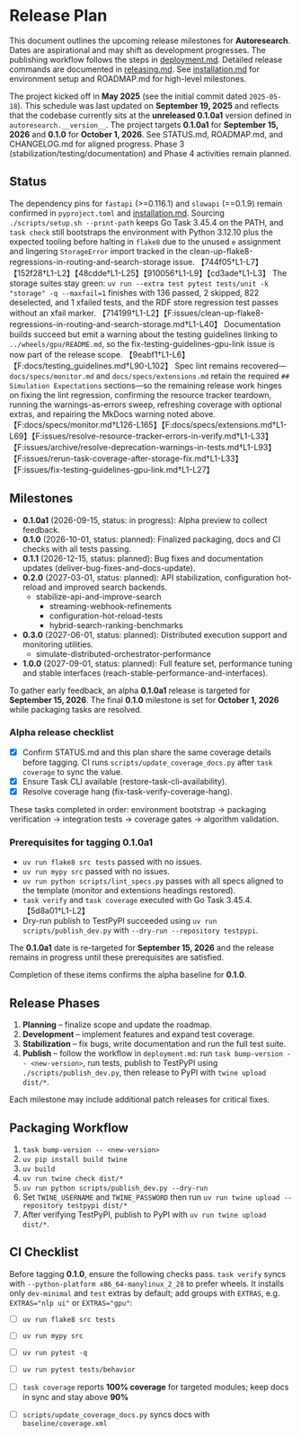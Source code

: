 # Release Plan

This document outlines the upcoming release milestones for **Autoresearch**.
Dates are aspirational and may shift as development progresses.
The publishing workflow follows the steps in
[deployment.md](deployment.md). Detailed release commands are documented in
[releasing.md](releasing.md). See
[installation.md](installation.md) for environment setup and
ROADMAP.md for high-level milestones.

The project kicked off in **May 2025** (see the initial commit dated
`2025-05-18`). This schedule was last updated on **September 19, 2025** and
reflects that the codebase currently sits at the **unreleased 0.1.0a1** version
defined in `autoresearch.__version__`. The project targets **0.1.0a1** for
**September 15, 2026** and **0.1.0** for **October 1, 2026**. See
STATUS.md, ROADMAP.md, and CHANGELOG.md for aligned progress. Phase 3
(stabilization/testing/documentation) and Phase 4 activities remain planned.

## Status

The dependency pins for `fastapi` (>=0.116.1) and `slowapi` (==0.1.9) remain
confirmed in `pyproject.toml` and [installation.md](installation.md). Sourcing
`./scripts/setup.sh --print-path` keeps Go Task 3.45.4 on the PATH, and
`task check` still bootstraps the environment with Python 3.12.10 plus the
expected tooling before halting in `flake8` due to the unused `e` assignment
and lingering `StorageError` import tracked in the
clean-up-flake8-regressions-in-routing-and-search-storage issue.
【744f05†L1-L7】【152f28†L1-L2】【48cdde†L1-L25】【910056†L1-L9】【cd3ade†L1-L3】 The
storage suites stay green: `uv run --extra test pytest tests/unit -k "storage"
-q --maxfail=1` finishes with 136 passed, 2 skipped, 822 deselected, and 1
xfailed tests, and the RDF store regression test passes without an xfail
marker. 【714199†L1-L2】【F:issues/clean-up-flake8-regressions-in-routing-and-search-storage.md†L1-L40】
Documentation builds succeed but emit a warning about the testing guidelines
linking to `../wheels/gpu/README.md`, so the fix-testing-guidelines-gpu-link
issue is now part of the release scope.
【9eabf1†L1-L6】【F:docs/testing_guidelines.md†L90-L102】 Spec lint remains
recovered—`docs/specs/monitor.md` and `docs/specs/extensions.md` retain the
required `## Simulation Expectations` sections—so the remaining release work
hinges on fixing the lint regression, confirming the resource tracker teardown,
running the warnings-as-errors sweep, refreshing coverage with optional extras,
and repairing the MkDocs warning noted above.
【F:docs/specs/monitor.md†L126-L165】【F:docs/specs/extensions.md†L1-L69】【F:issues/resolve-resource-tracker-errors-in-verify.md†L1-L33】【F:issues/archive/resolve-deprecation-warnings-in-tests.md†L1-L93】【F:issues/rerun-task-coverage-after-storage-fix.md†L1-L33】【F:issues/fix-testing-guidelines-gpu-link.md†L1-L27】
## Milestones

- **0.1.0a1** (2026-09-15, status: in progress): Alpha preview to collect
  feedback.
- **0.1.0** (2026-10-01, status: planned): Finalized packaging, docs and CI
  checks with all tests passing.
- **0.1.1** (2026-12-15, status: planned): Bug fixes and documentation
  updates (deliver-bug-fixes-and-docs-update).
- **0.2.0** (2027-03-01, status: planned): API stabilization, configuration
  hot-reload and improved search backends.
  - stabilize-api-and-improve-search
    - streaming-webhook-refinements
    - configuration-hot-reload-tests
    - hybrid-search-ranking-benchmarks
- **0.3.0** (2027-06-01, status: planned): Distributed execution support and
  monitoring utilities.
  - simulate-distributed-orchestrator-performance
- **1.0.0** (2027-09-01, status: planned): Full feature set, performance
  tuning and stable interfaces
  (reach-stable-performance-and-interfaces).

To gather early feedback, an alpha **0.1.0a1** release is targeted for
**September 15, 2026**. The final **0.1.0** milestone is set for
**October 1, 2026** while packaging tasks are resolved.

### Alpha release checklist

- [x] Confirm STATUS.md and this plan share the same coverage details before
  tagging. CI runs `scripts/update_coverage_docs.py` after `task coverage` to
  sync the value.
- [x] Ensure Task CLI available (restore-task-cli-availability).
- [x] Resolve coverage hang (fix-task-verify-coverage-hang).

These tasks completed in order: environment bootstrap → packaging verification
→ integration tests → coverage gates → algorithm validation.

### Prerequisites for tagging 0.1.0a1

- `uv run flake8 src tests` passed with no issues.
- `uv run mypy src` passed with no issues.
- `uv run python scripts/lint_specs.py` passes with all specs aligned to the
  template (monitor and extensions headings restored).
- `task verify` and `task coverage` executed with Go Task 3.45.4.
  【5d8a01†L1-L2】
- Dry-run publish to TestPyPI succeeded using `uv run scripts/publish_dev.py`
  with `--dry-run --repository testpypi`.

The **0.1.0a1** date is re-targeted for **September 15, 2026** and the release
remains in progress until these prerequisites are satisfied.

Completion of these items confirms the alpha baseline for **0.1.0**.

## Release Phases

1. **Planning** – finalize scope and update the roadmap.
2. **Development** – implement features and expand test coverage.
3. **Stabilization** – fix bugs, write documentation and run the full test
   suite.
4. **Publish** – follow the workflow in `deployment.md`: run
   `task bump-version -- <new-version>`, run tests, publish to TestPyPI using
   `./scripts/publish_dev.py`, then release to PyPI with `twine upload dist/*`.

Each milestone may include additional patch releases for critical fixes.

## Packaging Workflow

1. `task bump-version -- <new-version>`
2. `uv pip install build twine`
3. `uv build`
4. `uv run twine check dist/*`
5. `uv run python scripts/publish_dev.py --dry-run`
6. Set `TWINE_USERNAME` and `TWINE_PASSWORD` then run
   `uv run twine upload --repository testpypi dist/*`
7. After verifying TestPyPI, publish to PyPI with
   `uv run twine upload dist/*`.

## CI Checklist

Before tagging **0.1.0**, ensure the following checks pass. `task verify`
syncs with `--python-platform x86_64-manylinux_2_28` to prefer wheels. It
installs only `dev-minimal` and `test` extras by default; add groups with
`EXTRAS`, e.g. `EXTRAS="nlp ui"` or `EXTRAS="gpu"`:

- [ ] `uv run flake8 src tests`
- [ ] `uv run mypy src`
- [ ] `uv run pytest -q`
- [ ] `uv run pytest tests/behavior`
- [ ] `task coverage` reports **100% coverage** for targeted modules; keep docs
  in sync and stay above **90%**
- [ ] `scripts/update_coverage_docs.py` syncs docs with
  `baseline/coverage.xml`

